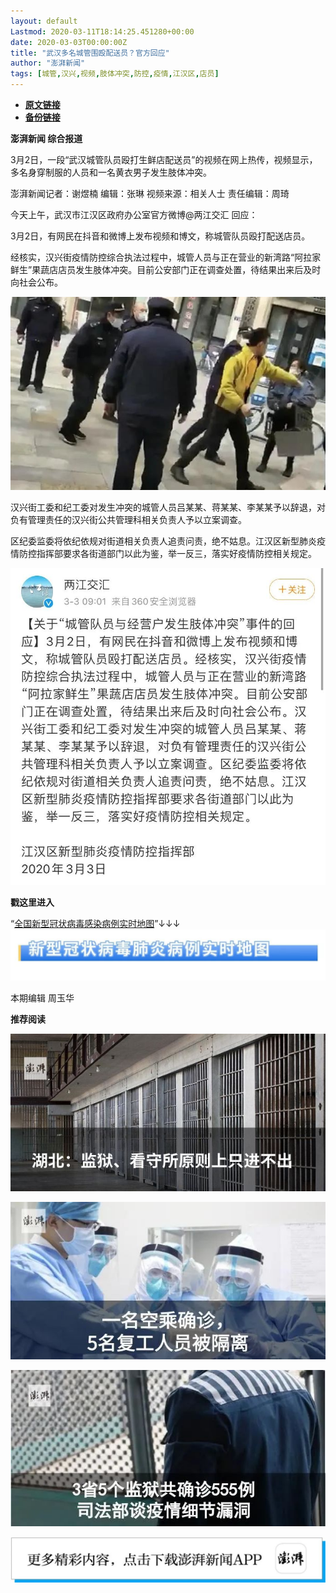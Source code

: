 ```yaml
---
layout: default
Lastmod: 2020-03-11T18:14:25.451280+00:00
date: 2020-03-03T00:00:00Z
title: "武汉多名城管围殴配送员？官方回应"
author: "澎湃新闻"
tags: [城管,汉兴,视频,肢体冲突,防控,疫情,江汉区,店员]
---
```


* [**原文链接**](https://mp.weixin.qq.com/s/brWVhP47bpYcLea7bwQtcw)
* [**备份链接**](http://archive.today/wcA44)


**澎湃新闻 综合报道**

3月2日，一段“武汉城管队员殴打生鲜店配送员”的视频在网上热传，视频显示，多名身穿制服的人员和一名黄衣男子发生肢体冲突。

澎湃新闻记者：谢煜楠 编辑：张琳 视频来源：相关人士 责任编辑：周琦

  

今天上午，武汉市江汉区政府办公室官方微博@两江交汇 回应：

  

3月2日，有网民在抖音和微博上发布视频和博文，称城管队员殴打配送店员。

  

经核实，汉兴街疫情防控综合执法过程中，城管人员与正在营业的新湾路“阿拉家鲜生”果蔬店店员发生肢体冲突。目前公安部门正在调查处置，待结果出来后及时向社会公布。

  

![](/images/post/8ab948090d69833c8f90927574c7d7bb.jpg)

  

汉兴街工委和纪工委对发生冲突的城管人员吕某某、蒋某某、李某某予以辞退，对负有管理责任的汉兴街公共管理科相关负责人予以立案调查。

  

区纪委监委将依纪依规对街道相关负责人追责问责，绝不姑息。江汉区新型肺炎疫情防控指挥部要求各街道部门以此为鉴，举一反三，落实好疫情防控相关规定。

  

![](/images/post/8b23a9dd62d856f5e81dabbeef944f18.jpg)

  

  

**戳这里进入**

“[全国新型冠状病毒感染病例实时地图](http://projects.thepaper.cn/thepaper-cases/839studio/feiyan/)”↓↓↓[![](/images/post/15a4bc01c19b9e56f61d4f79069e4c63.jpg)](http://projects.thepaper.cn/thepaper-cases/839studio/feiyan/)

本期编辑 周玉华  

  

**推荐阅读**

  

[![](/images/post/bfcdf769ac262801bec9b16cc6422555.jpg)](http://mp.weixin.qq.com/s?__biz=MjM5MzI5NTU3MQ==&mid=2651593304&idx=1&sn=671c6ca0c2dce031191827961bfc6acc&chksm=bd6187e48a160ef286888a28f152c27b9bee424aaf62b4785773dd82a50ef7da87681ec9c248&scene=21#wechat_redirect)

[![](/images/post/e8ccacbffdf511cddd49c428ad6e5ab3.jpg)](http://mp.weixin.qq.com/s?__biz=MjM5MzI5NTU3MQ==&mid=2651593389&idx=1&sn=4fc474dab2b95fbbcb5f3045cab47673&chksm=bd6187118a160e07658664371f334ae2f6d5244db0df811e2f62c821af19413ce0b44870cba5&scene=21#wechat_redirect)

[![](/images/post/f1f712a41c833b925f580fc6afb6134e.jpg)](http://mp.weixin.qq.com/s?__biz=MjM5MzI5NTU3MQ==&mid=2651592190&idx=1&sn=1c71ea092657d170ce72634620c5075e&chksm=bd6188428a160154df3260c291a14142a49847bdfdfdbd7d54f39d69d080fcb8db503724ac4a&scene=21#wechat_redirect)

[![](/images/post/faa036129172f4ba4cb775ad946d1eff.jpg)](https://a.app.qq.com/o/simple.jsp?pkgname=com.wondertek.paper)

